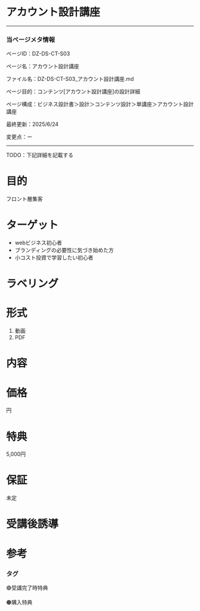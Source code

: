 # アカウント設計講座

---

### 当ページメタ情報

ページID：DZ-DS-CT-S03

ページ名：アカウント設計講座

ファイル名：DZ-DS-CT-S03_アカウント設計講座.md

ページ目的：コンテンツ[アカウント設計講座]の設計詳細

ページ構成：ビジネス設計書＞設計＞コンテンツ設計＞単講座＞アカウント設計講座

最終更新：2025/6/24

変更点：ー

---

TODO：下記詳細を記載する

# 目的

フロント層集客

# ターゲット

- webビジネス初心者
- ブランディングの必要性に気づき始めた方
- 小コスト投資で学習したい初心者

# ラベリング

# 形式

1. 動画
2. PDF

# 内容

# 価格

円

# 特典

5,000円

# 保証

未定

# 受講後誘導

# 参考

### タグ

🟢受講完了時特典

🟠購入特典